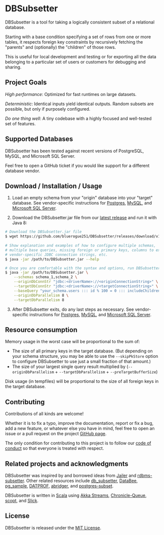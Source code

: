 # DBSubsetter

DBSubsetter is a tool for taking a logically consistent subset of a relational database.

Starting with a base condition specifying a set of rows from one or more tables, it respects foreign key constraints by recursively fetching the "parents" and (optionally) the "children" of those rows.

This is useful for local development and testing or for exporting all the data belonging to a particular set of users or customers for debugging and sharing.


## Project Goals

_High performance_: Optimized for fast runtimes on large datasets.

_Deterministic_: Identical inputs yield identical outputs. Random subsets are possible, but only if purposely configured.

_Do one thing well_: A tiny codebase with a highly focused and well-tested set of features.


## Supported Databases

DBSubsetter has been tested against recent versions of PostgreSQL, MySQL, and Microsoft SQL Server.

Feel free to open a GitHub ticket if you would like support for a different database vendor.


## Download / Installation / Usage

1. Load an empty schema from your "origin" database into your "target" database. See vendor-specific instructions for [Postgres](docs/pre_subset_postgres.md), [MySQL](docs/pre_subset_mysql.md), and [Microsoft SQL Server](docs/pre_subset_ms_sql_server.md).
 
2. Download the DBSubsetter.jar file from our [latest release](https://github.com/bluerogue251/DBSubsetter/releases/latest) and run it with Java 8:

```bash
# Download the DBSubsetter.jar file
$ wget https://github.com/bluerogue251/DBSubsetter/releases/download/v1.0.0-beta.2/DBSubsetter.jar --output-document /path/to/DBSubsetter.jar
 
# Show explanation and examples of how to configure multiple schemas, 
# multiple base queries, missing foreign or primary keys, columns to exclude,
# vendor-specific JDBC connection strings, etc.
$ java -jar /path/to/DBSubsetter.jar --help

# Once you are comfortable with the syntax and options, run DBSubsetter for real
$ java -jar /path/to/DBSubsetter.jar \
    --schemas schema_1,schema_2 \
    --originDbConnStr "jdbc:<driverName>://<originConnectionString>" \
    --targetDbConnStr "jdbc:<driverName>://<targetConnectionString>" \
    --baseQuery "your_schema.users ::: id % 100 = 0 ::: includeChildren" \
    --originDbParallelism 8 \
    --targetDbParallelism 8
```

3. After DBSubsetter exits, do any last steps as necessary. See vendor-specific instructions for [Postgres](docs/post_subset_postgres.md), [MySQL](docs/post_subset_mysql.md), and [Microsoft SQL Server](docs/post_subset_ms_sql_server.md).


## Resource consumption

Memory usage in the worst case will be proportional to the sum of:

* The size of all primary keys in the target database. (But depending on your 
  schema structure, you may be able to use the `--skipPkStore` option to
  configure DBSubsetter to use just a small fraction of that amount.)
* The size of your largest single query result multiplied by 
  (`--originDbParallelism` + `--targetDbParallelism` + `--preTargetBufferSize`)

Disk usage (in tempfiles) will be proportional to the size of all foreign keys in the target database.

## Contributing

Contributions of all kinds are welcome!

Whether it is to fix a typo, improve the documentation, report or fix a bug, add a new feature, or whatever else you have in mind, feel free to open an issue or a pull request on the project [GitHub page](https://github.com/bluerogue251/DBSubsetter).

The only condition for contributing to this project is to follow our [code of conduct](CODE_OF_CONDUCT.md) so that everyone is treated with respect.


## Related projects and acknowledgments

DBSubsetter was inspired by and borrowed ideas from
[Jailer](http://jailer.sourceforge.net/home.htm) and
[rdbms-subsetter](https://github.com/18F/rdbms-subsetter).
Other related resources include
[db_subsetter](https://github.com/lostapathy/db_subsetter), 
[DataBee](https://www.databee.com/),
[pg_sample](https://github.com/mla/pg_sample),
[DATPROF](http://www.datprof.com/products/datprof-subset/),
[abridger](https://github.com/freewilll/abridger), and
[postgres-subset](https://github.com/BeautifulDestinations/postgres-subset).

DBSubsetter is written in [Scala](https://www.scala-lang.org/) using
[Akka Streams](https://doc.akka.io/docs/akka/2.5.8/stream/index.html?language=scala),
[Chronicle-Queue](https://github.com/OpenHFT/Chronicle-Queue),
[scopt](https://github.com/scopt/scopt), and
[Slick](http://slick.lightbend.com/).

## License

DBSubsetter is released under the [MIT License](LICENSE.txt).